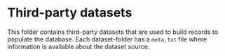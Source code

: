 # Third-party datasets

This folder contains third-party datasets that are used to build records to
populate the database. Each dataset-folder has a `meta.txt` file where
information is available about the dataset source.
